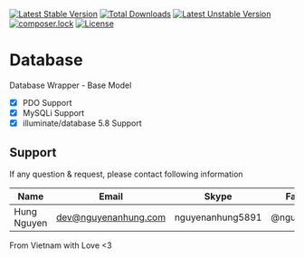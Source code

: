 [![Latest Stable Version](https://poser.pugx.org/nguyenanhung/database/v/stable)](https://packagist.org/packages/nguyenanhung/database)
[![Total Downloads](https://poser.pugx.org/nguyenanhung/database/downloads)](https://packagist.org/packages/nguyenanhung/database)
[![Latest Unstable Version](https://poser.pugx.org/nguyenanhung/database/v/unstable)](https://packagist.org/packages/nguyenanhung/database)
[![composer.lock](https://poser.pugx.org/nguyenanhung/database/composerlock)](https://packagist.org/packages/nguyenanhung/database)
[![License](https://poser.pugx.org/nguyenanhung/database/license)](https://packagist.org/packages/nguyenanhung/database)

# Database

Database Wrapper - Base Model

- [x] PDO Support
- [x] MySQLi Support
- [x] illuminate/database 5.8 Support

## Support
If any question & request, please contact following information

| Name        | Email                | Skype            | Facebook      |
| ----------- | -------------------- | ---------------- | ------------- |
| Hung Nguyen | dev@nguyenanhung.com | nguyenanhung5891 | @nguyenanhung |

From Vietnam with Love <3
